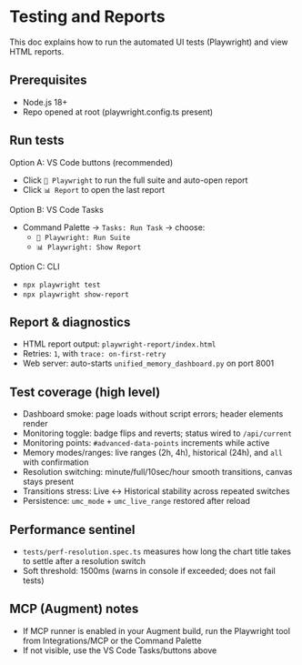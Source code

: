 # Testing and Reports

This doc explains how to run the automated UI tests (Playwright) and view HTML reports.

## Prerequisites
- Node.js 18+
- Repo opened at root (playwright.config.ts present)

## Run tests

Option A: VS Code buttons (recommended)
- Click `🧪 Playwright` to run the full suite and auto-open report
- Click `📊 Report` to open the last report

Option B: VS Code Tasks
- Command Palette → `Tasks: Run Task` → choose:
  - `🧪 Playwright: Run Suite`
  - `📊 Playwright: Show Report`

Option C: CLI
- `npx playwright test`
- `npx playwright show-report`

## Report & diagnostics
- HTML report output: `playwright-report/index.html`
- Retries: `1`, with `trace: on-first-retry`
- Web server: auto-starts `unified_memory_dashboard.py` on port 8001

## Test coverage (high level)
- Dashboard smoke: page loads without script errors; header elements render
- Monitoring toggle: badge flips and reverts; status wired to `/api/current`
- Monitoring points: `#advanced-data-points` increments while active
- Memory modes/ranges: live ranges (2h, 4h), historical (24h), and `all` with confirmation
- Resolution switching: minute/full/10sec/hour smooth transitions, canvas stays present
- Transitions stress: Live ↔ Historical stability across repeated switches
- Persistence: `umc_mode` + `umc_live_range` restored after reload

## Performance sentinel
- `tests/perf-resolution.spec.ts` measures how long the chart title takes to settle after a resolution switch
- Soft threshold: 1500ms (warns in console if exceeded; does not fail tests)

## MCP (Augment) notes
- If MCP runner is enabled in your Augment build, run the Playwright tool from Integrations/MCP or the Command Palette
- If not visible, use the VS Code Tasks/buttons above

